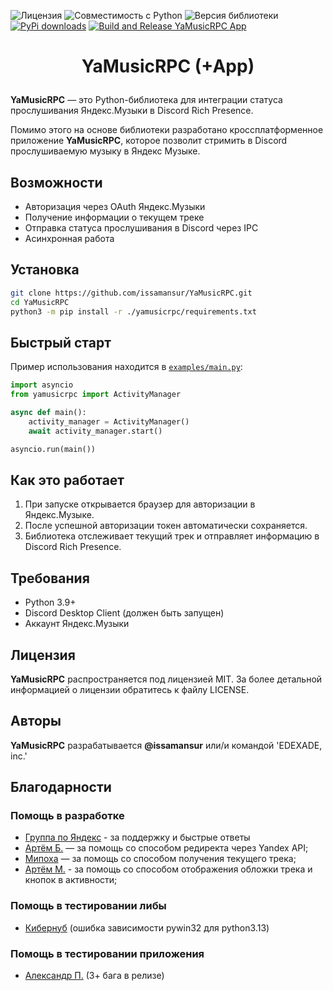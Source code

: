 ![Лицензия](https://img.shields.io/badge/Лицензия-MIT-blue)
![Совместимость с Python](https://img.shields.io/badge/Python-3.9--3.13-blue)
![Версия библиотеки](https://img.shields.io/badge/pip-1.1.1-blue)
[![PyPi downloads](https://img.shields.io/pypi/dm/yamusicrpc.svg)](https://pypi.org/project/yamusicrpc/)
[![Build and Release YaMusicRPC App](https://github.com/issamansur/YaMusicRPC/actions/workflows/build-app.yml/badge.svg)](https://github.com/issamansur/YaMusicRPC/actions/workflows/build-app.yml)

# <p align="center"> YaMusicRPC (+App) </p>

**YaMusicRPC** — это Python-библиотека для интеграции статуса прослушивания Яндекс.Музыки в Discord Rich Presence.

Помимо этого на основе библиотеки разработано кроссплатформенное приложение **YaMusicRPC**,
которое позволит стримить в Discord прослушиваемую музыку в Яндекс Музыке.

## Возможности

- Авторизация через OAuth Яндекс.Музыки
- Получение информации о текущем треке
- Отправка статуса прослушивания в Discord через IPC
- Асинхронная работа

## Установка

```sh
git clone https://github.com/issamansur/YaMusicRPC.git
cd YaMusicRPC
python3 -m pip install -r ./yamusicrpc/requirements.txt
```

## Быстрый старт

Пример использования находится в [`examples/main.py`](examples/main.py):

```py
import asyncio
from yamusicrpc import ActivityManager

async def main():
    activity_manager = ActivityManager()
    await activity_manager.start()

asyncio.run(main())
```

## Как это работает

1. При запуске открывается браузер для авторизации в Яндекс.Музыке.
2. После успешной авторизации токен автоматически сохраняется.
3. Библиотека отслеживает текущий трек и отправляет информацию в Discord Rich Presence.

## Требования

- Python 3.9+
- Discord Desktop Client (должен быть запущен)
- Аккаунт Яндекс.Музыки

## Лицензия

**YaMusicRPC** распространяется под лицензией MIT. За более детальной информацией о лицензии обратитесь к файлу LICENSE.

## Авторы

**YaMusicRPC** разрабатывается **@issamansur** или/и командой 'EDEXADE, inc.'

## Благодарности

### Помощь в разработке

- [Группа по Яндекс](https://t.me/yandex_music_api) - за поддержку и быстрые ответы
- [Артём Б.](https://artembay.ru) — за помощь со способом редиректа через Yandex API;
- [Мипоха](https://mipoh.ru) — за помощь со способом получения текущего трека;
- [Артём М.](https://github.com/TheKing-OfTime) - за помощь со способом отображения обложки трека и кнопок в активности;

### Помощь в тестировании либы

- [Кибернуб](https://github.com/Cybernoobi) (ошибка зависимости pywin32 для python3.13)

### Помощь в тестировании приложения

- [Александр П.]() (3+ бага в релизе)

